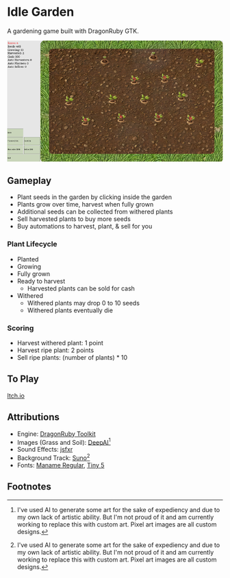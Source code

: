 # Idle Garden
A gardening game built with DragonRuby GTK.

![Screenshot of game screen](./mygame/metadata/idle_garden_0.11.png)

## Gameplay
- Plant seeds in the garden by clicking inside the garden
- Plants grow over time, harvest when fully grown
- Additional seeds can be collected from withered plants
- Sell harvested plants to buy more seeds
- Buy automations to harvest, plant, & sell for you

### Plant Lifecycle
- Planted
- Growing
- Fully grown
- Ready to harvest
  - Harvested plants can be sold for cash
- Withered
  - Withered plants may drop 0 to 10 seeds
  - Withered plants eventually die

### Scoring
- Harvest withered plant: 1 point
- Harvest ripe plant: 2 points
- Sell ripe plants: (number of plants) * 10

## To Play
[Itch.io](https://jalamb5.itch.io/idle-garden)

## Attributions
- Engine: [DragonRuby Toolkit](https://dragonruby.org/)
- Images (Grass and Soil): [DeepAI](https://deepai.org/machine-learning-model/text2img)[^1]
- Sound Effects: [jsfxr](https://sfxr.me/)
- Background Track: [Suno](https://suno.com/)[^1]
- Fonts: [Maname Regular](https://fonts.google.com/specimen/Maname), [Tiny 5](https://fonts.google.com/specimen/Tiny5)


## Footnotes
[^1]: I've used AI to generate some art for the sake of expediency and due to my own lack of artistic ability. But I'm not proud of it and am currently working to replace this with custom art. Pixel art images are all custom designs.
